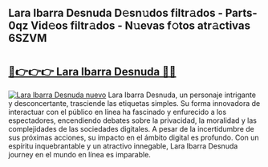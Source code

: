 ## Lara Ibarra Desnuda D𝚎sn𝚞dos filtr𝚊dos - Parts-0qz Vid𝚎os filtr𝚊dos - N𝚞evas f𝚘tos atr𝚊ctivas 6SZVM

# <h2><a href="http://mb4moi.tromn.icu/?c=Lara+Ibarra+Desnuda">🔗👉👉👉 Lara Ibarra Desnuda 🔗🔗</a></h2>

[![Lara Ibarra Desnuda nuevo](https://i.imgur.com/pEAQMta.gif)](http://mb4moi.tromn.icu/?c=Lara+Ibarra+Desnuda)
Lara Ibarra Desnuda, un personaje intrigante y desconcertante, trasciende las etiquetas simples. Su forma innovadora de interactuar con el público en línea ha fascinado y enfurecido a los espectadores, encendiendo debates sobre la privacidad, la moralidad y las complejidades de las sociedades digitales. A pesar de la incertidumbre de sus próximas acciones, su impacto en el ámbito digital es profundo. Con un espíritu inquebrantable y un atractivo innegable, Lara Ibarra Desnuda journey en el mundo en línea es imparable.
